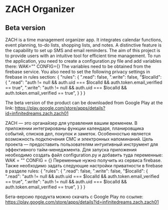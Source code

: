 # ZACH Organizer

## Beta version

ZACH is a time management organizer app. It integrates calendar functions, event planning, to-do lists, shopping lists, 
and notes. A distinctive feature is the capability to set up SMS and email reminders. The aim of this project is to provide 
users with an intuitive tool for efficient time management.
To run the application, you need to create a configuration.py file and add variables there:
WAK=""
CONFIG={}
The variables need to be obtained from the firebase service. You also need to set the following privacy settings in firebase in
rules section:
{
  "rules": {
    ".read": false,
    ".write": false,
    "$localId": {
      ".read": "auth != null && auth.uid === $localId && auth.token.email_verified == true",
      ".write": "auth != null && auth.uid === $localId && auth.token.email_verified == true",
    }
  }
}

The beta version of the product can be downloaded from Google Play at the link:
https://play.google.com/store/apps/details?id=infinitedreams.zach.zach01

ZACH — это органайзер для управления вашим временем. В приложении интегрированы функции календаря, планировщика событий, 
списков дел, покупок и заметок. Особенностью является возможность подключения СМС и электронных напоминаний. 
Цель проекта — предоставить пользователям интуитивный инструмент для эффективного тайм-менеджмента.
Для запуска приложения необходимо создать файл configuration.py и добавить туда переменные:
WAK = ""
CONFIG = {}
Переменные нужно получить из сервиса firebase. Также необходимо задать следующие настройки приватности в firebase в 
разделе rules:
{
  "rules": {
    ".read": false,
    ".write": false,
    "$localId": {
      ".read": "auth != null && auth.uid === $localId && auth.token.email_verified == true",
      ".write": "auth != null && auth.uid === $localId && auth.token.email_verified == true",
    }
  }
}

Бета-версию продукта можно скачать с Google Play по ссылке:
https://play.google.com/store/apps/details?id=infinitedreams.zach.zach01